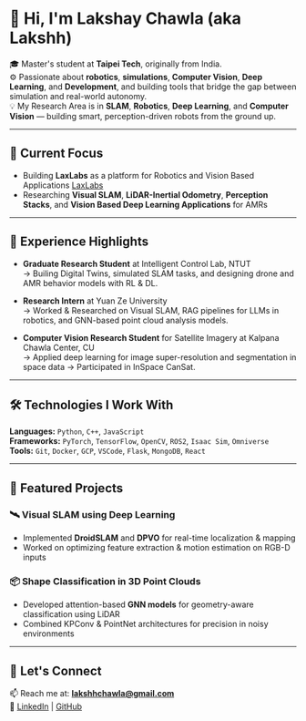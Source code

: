 # 👋 Hi, I'm Lakshay Chawla (aka Lakshh)

🎓 Master's student at **Taipei Tech**, originally from India.  
⚙️ Passionate about **robotics**, **simulations**, **Computer Vision**, **Deep Learning**, and **Development**, and building tools that bridge the gap between simulation and real-world autonomy.  
💡 My Research Area is in **SLAM**, **Robotics**, **Deep Learning**, and **Computer Vision** — building smart, perception-driven robots from the ground up.

---

## 🚀 Current Focus

- Building **LaxLabs** as a platform for Robotics and Vision Based Applications [LaxLabs](https://github.com/laxlabs)
- Researching **Visual SLAM**, **LiDAR-Inertial Odometry**, **Perception Stacks**, and **Vision Based Deep Learning Applications** for AMRs

---

## 🧠 Experience Highlights

- **Graduate Research Student** at Intelligent Control Lab, NTUT  
  → Builing Digital Twins, simulated SLAM tasks, and designing drone and AMR behavior models with RL & DL.

- **Research Intern** at Yuan Ze University  
  → Worked & Researched on Visual SLAM, RAG pipelines for LLMs in robotics, and GNN-based point cloud analysis models.

- **Computer Vision Research Student** for Satellite Imagery at Kalpana Chawla Center, CU  
  → Applied deep learning for image super-resolution and segmentation in space data
  → Participated in InSpace CanSat.

---

## 🛠️ Technologies I Work With

**Languages:** `Python`, `C++`, `JavaScript`  
**Frameworks:** `PyTorch`, `TensorFlow`, `OpenCV`, `ROS2`, `Isaac Sim`, `Omniverse`  
**Tools:** `Git`, `Docker`, `GCP`, `VSCode`, `Flask`, `MongoDB`, `React`

---

## 📂 Featured Projects

### 🛰️ Visual SLAM using Deep Learning
- Implemented **DroidSLAM** and **DPVO** for real-time localization & mapping
- Worked on optimizing feature extraction & motion estimation on RGB-D inputs

### 📦 Shape Classification in 3D Point Clouds
- Developed attention-based **GNN models** for geometry-aware classification using LiDAR
- Combined KPConv & PointNet architectures for precision in noisy environments

---

## 📌 Let's Connect

📫 Reach me at: **[lakshhchawla@gmail.com](mailto:lakshhchawla@gmail.com)**  
🔗 [LinkedIn](https://linkedin.com/in/lakshaychawla) | [GitHub](https://github.com/lakshchawla)


